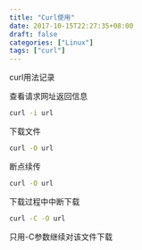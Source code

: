 ```yaml
---
title: "Curl使用"
date: 2017-10-15T22:27:35+08:00
draft: false
categories: ["Linux"]
tags: ["curl"]
---
```


curl用法记录
<!--more-->

查看请求网址返回信息

``` sh
curl -i url
```

下载文件

``` sh
curl -O url
```

断点续传

``` sh
curl -O url
```

下载过程中中断下载

``` sh
curl -C -O url
```

只用-C参数继续对该文件下载